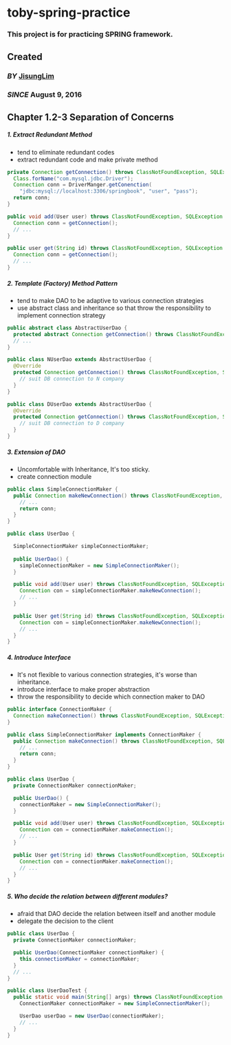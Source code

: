 # toby-spring-practice
### This project is for practicing SPRING framework.

## Created
### _BY_ [JisungLim](https://github.com/jisunglim)
### _SINCE_ August 9, 2016

## Chapter 1.2-3 Separation of Concerns


##### 1. Extract Redundant Method
* tend to eliminate redundant codes
* extract redundant code and make private method
```java
private Connection getConnection() throws ClassNotFoundException, SQLException {
  Class.forName("com.mysql.jdbc.Driver");
  Connection conn = DriverManger.getConenction(
    "jdbc:mysql://localhost:3306/springbook", "user", "pass");
  return conn;
}

public void add(User user) throws ClassNotFoundException, SQLException {
  Connection conn = getConnection();
  // ...
}

public user get(String id) throws ClassNotFoundException, SQLException {
  Connection conn = getConnection();
  // ...
}
```

##### 2. Template (Factory) Method Pattern
* tend to make DAO to be adaptive to various connection strategies
* use abstract class and inheritance so that throw the responsibility to implement connection strategy 
```java
public abstract class AbstractUserDao {
  protected abstract Connection getConnection() throws ClassNotFoundException, SQLException;
  // ...
}

public class NUserDao extends AbstractUserDao {
  @Override
  protected Connection getConnection() throws ClassNotFoundException, SQLException {
    // suit DB connection to N company
  }
}

public class DUserDao extends AbstractUserDao {
  @Override
  protected Connection getConnection() throws ClassNotFoundException, SQLException {
    // suit DB connection to D company
  }
}
```

##### 3. Extension of DAO
* Uncomfortable with Inheritance, It's too sticky.
* create connection module
```java
public class SimpleConnectionMaker {
  public Connection makeNewConnection() throws ClassNotFoundException, SQLException {
    // ...
    return conn;
  }
}

public class UserDao {

  SimpleConnectionMaker simpleConnectionMaker;
  
  public UserDao() {
    simpleConnectionMaker = new SimpleConnectionMaker();
  }

  public void add(User user) throws ClassNotFoundException, SQLException {
    Connection con = simpleConnectionMaker.makeNewConnection();
    // ...
  }

  public User get(String id) throws ClassNotFoundException, SQLException {
    Connection con = simpleConnectionMaker.makeNewConnection();
    // ...
  }
}
```

##### 4. Introduce Interface
* It's not flexible to various connection strategies, it's worse than inheritance. 
* introduce interface to make proper abstraction
* throw the responsibility to decide which connection maker to DAO
```java
public interface ConnectionMaker {
  Connection makeConnection() throws ClassNotFoundException, SQLException;
}

public class SimpleConnectionMaker implements ConnectionMaker {
  public Connection makeConnection() throws ClassNotFoundException, SQLException {
    // ...
    return conn;
  }
}

public class UserDao {
  private ConnectionMaker connectionMaker;

  public UserDao() {
    connectionMaker = new SimpleConnectionMaker();
  }

  public void add(User user) throws ClassNotFoundException, SQLException {
    Connection con = connectionMaker.makeConnection();
    // ...
  }

  public User get(String id) throws ClassNotFoundException, SQLException {
    Connection con = connectionMaker.makeConnection();
    // ...
  }
}
```

##### 5. Who decide the relation between different modules?
* afraid that DAO decide the relation between itself and another module
* delegate the decision to the client
```java
public class UserDao {
  private ConnectionMaker connectionMaker;

  public UserDao(ConnectionMaker connectionMaker) {
    this.connectionMaker = connectionMaker;
  }
  // ...
}

public class UserDaoTest {
  public static void main(String[] args) throws ClassNotFoundException, SQLException{
    ConnectionMaker connectionMaker = new SimpleConnectionMaker();

    UserDao userDao = new UserDao(connectionMaker);
    // ...
  }
}
```